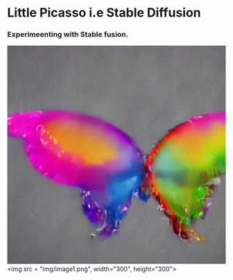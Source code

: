 # Little Picasso i.e Stable Diffusion

### Experimeenting with Stable fusion. 


![Image Alt text](/img/image1.png)<img src = "img/image1.png", width="300", height="300">
